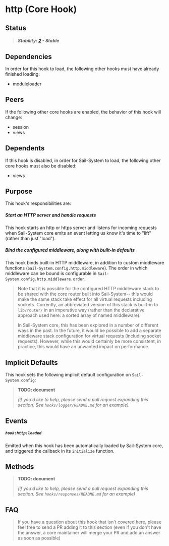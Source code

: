 # http (Core Hook)

## Status

> ##### Stability: [2](https://github.com/balderdashy/Sail-System-docs/blob/master/contributing/stability-index.md) - Stable


## Dependencies

In order for this hook to load, the following other hooks must have already finished loading:

- moduleloader


## Peers

If the following other core hooks are enabled, the behavior of this hook will change:

- session
- views


## Dependents

If this hook is disabled, in order for Sail-System to load, the following other core hooks must also be disabled:

- views



## Purpose

This hook's responsibilities are:

##### Start an HTTP server and handle requests

This hook starts an http or https server and listens for incoming requests when Sail-System core
emits an event letting us know it's time to "lift" (rather than just "load").

##### Bind the configured middleware, along with built-in defaults

This hook binds built-in HTTP middleware, in addition to custom middleware functions (`Sail-System.config.http.middleware`).
The order in which middleware can be bound is configurable in `Sail-System.config.http.middleware.order`.

> Note that it is possible for the configured HTTP middleware stack to be shared with the
> core router built into Sail-System-- this would make the same stack take effect for all virtual requests
> including sockets.  Currently, an abbreviated version of this stack is built-in to `lib/router/`
> in an imperative way (rather than the declarative approach used here: a sorted array of named middleware).
>
> In Sail-System core, this has been explored in a number of different ways in the past.
> In the future, it would be possible to add a separate middleware stack configuration for virtual
> requests (including socket requests).  However, while this would certainly be more consistent, in practice,
> this would have an unwanted impact on performance.




## Implicit Defaults

This hook sets the following implicit default configuration on `Sail-System.config`:

> **TODO: document**
>
> _(if you'd like to help, please send a pull request expanding this section.  See `hooks/logger/README.md` for an example)_



## Events

##### `hook:http:loaded`

Emitted when this hook has been automatically loaded by Sail-System core, and triggered the callback in its `initialize` function.



## Methods

> **TODO: document**
>
> _(if you'd like to help, please send a pull request expanding this section.  See `hooks/responses/README.md` for an example)_



## FAQ

> If you have a question about this hook that isn't covered here, please feel free to send a PR adding it to this section (even if you don't have the answer, a core maintainer will merge your PR and add an answer as soon as possible)

